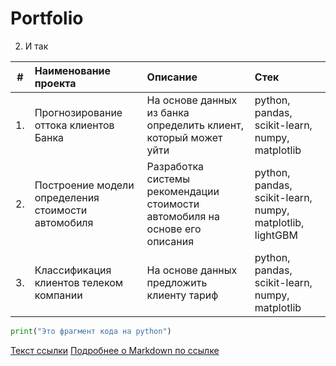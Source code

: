 # Portfolio

2. И так

| # | Наименование проекта | Описание | Стек |
| :-: | :-------------------- | :--------------------- |:---------------------------|
| 1. | Прогнозирование оттока клиентов Банка | На основе данных из банка определить клиент, который может уйти | python, pandas, scikit-learn, numpy, matplotlib |
| 2. | Построение модели определения стоимости автомобиля | Разработка системы рекомендации стоимости автомобиля на основе его описания | python, pandas, scikit-learn, numpy, matplotlib, lightGBM |
| 3. | Классификация клиентов телеком компании | На основе данных предложить клиенту тариф | python, pandas, scikit-learn, numpy, matplotlib |


```python
print("Это фрагмент кода на python")
```
[Текст ссылки](адрес://ссылки.здесь "Заголовок ссылки")
[Подробнее о Markdown по ссылке](https://daringfireball.net/projects/markdown/)
